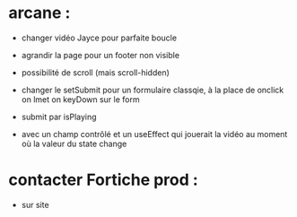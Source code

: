 # arcane :

* changer vidéo Jayce pour parfaite boucle

* agrandir la page pour un footer non visible
* possibilité de scroll (mais scroll-hidden)

* changer le setSubmit pour un formulaire classqie, à la place de onclick on lmet on keyDown sur le form 
* submit par isPlaying
* avec un champ contrôlé et un useEffect qui jouerait la vidéo au moment où la valeur du state change

# contacter Fortiche prod : 
 
* sur site
